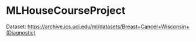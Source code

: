 # MLHouseCourseProject

Dataset: https://archive.ics.uci.edu/ml/datasets/Breast+Cancer+Wisconsin+(Diagnostic)
